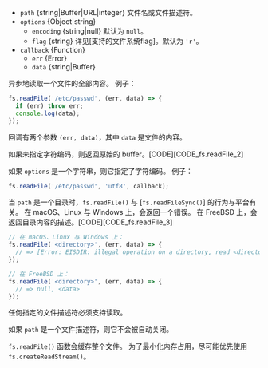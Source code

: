 <!-- YAML
added: v0.1.29
changes:
  - version: v10.0.0
    pr-url: https://github.com/nodejs/node/pull/12562
    description: 参数 `callback` 不再是可选的。
    		 不传入则运行时会抛出 `TypeError`。
  - version: v7.6.0
    pr-url: https://github.com/nodejs/node/pull/10739
    description: 参数 `path` 可以是一个使用 `file:` 协议的 WHATWG `URL` 对象。
                 该支持目前仍为试验性的。
  - version: v7.0.0
    pr-url: https://github.com/nodejs/node/pull/7897
    description: 参数 `callback` 不再是可选的。 
                 不传入会触发 id 为 DEP0013 的不建议使用警告。
  - version: v5.1.0
    pr-url: https://github.com/nodejs/node/pull/3740
    description: 如果成功，则 `callback` 被调用时 `error` 参数总是为 `null`。
  - version: v5.0.0
    pr-url: https://github.com/nodejs/node/pull/3163
    description: 参数 `path` 现在可以是一个文件描述符。
-->

* `path` {string|Buffer|URL|integer} 文件名或文件描述符。
* `options` {Object|string}
  * `encoding` {string|null} 默认为 `null`。
  * `flag` {string} 详见[支持的文件系统flag]。默认为 `'r'`。
* `callback` {Function}
  * `err` {Error}
  * `data` {string|Buffer}

异步地读取一个文件的全部内容。
例子：

```js
fs.readFile('/etc/passwd', (err, data) => {
  if (err) throw err;
  console.log(data);
});
```

回调有两个参数 `(err, data)`，其中 `data` 是文件的内容。

如果未指定字符编码，则返回原始的 buffer。[CODE][CODE_fs.readFile_2]

如果 `options` 是一个字符串，则它指定了字符编码。
例子：

```js
fs.readFile('/etc/passwd', 'utf8', callback);
```

当 `path` 是一个目录时，`fs.readFile()` 与 [`fs.readFileSync()`] 的行为与平台有关。
在 macOS、Linux 与 Windows 上，会返回一个错误。
在 FreeBSD 上，会返回目录内容的描述。[CODE][CODE_fs.readFile_3]

```js
// 在 macOS、Linux 与 Windows 上：
fs.readFile('<directory>', (err, data) => {
  // => [Error: EISDIR: illegal operation on a directory, read <directory>]
});

// 在 FreeBSD 上：
fs.readFile('<directory>', (err, data) => {
  // => null, <data>
});
```

任何指定的文件描述符必须支持读取。

如果 `path` 是一个文件描述符，则它不会被自动关闭。

`fs.readFile()` 函数会缓存整个文件。
为了最小化内存占用，尽可能优先使用 `fs.createReadStream()`。

